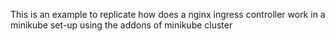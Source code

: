 This is an example to replicate how does a nginx ingress controller work in a minikube set-up using the addons of minikube cluster

